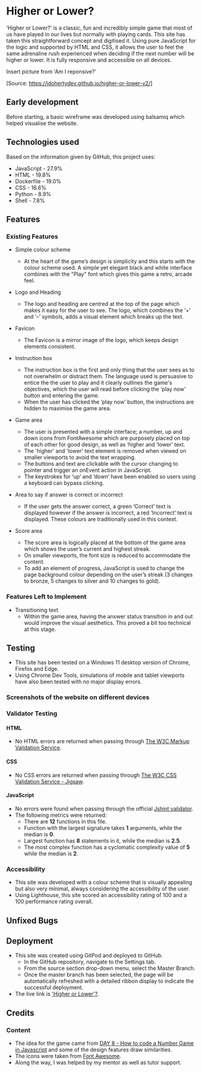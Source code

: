 # Higher or Lower?
‘Higher or Lower?’ is a classic, fun and incredibly simple game that most of us have played in our lives but  normally with playing cards. This site has taken this straightforward concept and digitised it. Using pure JavaScript for the logic and supported by HTML and CSS, it allows the user to feel the same adrenaline rush experienced when deciding if the next number will be higher or lower. It is fully responsive and accessible on all devices. 

Insert picture from 'Am I reponsive?'

[Source: https://jdohertydev.github.io/higher-or-lower-v2/]

## Early development
Before starting, a basic wireframe was developed using balsamiq which helped visualise the website.

## Technologies used
Based on the information given by GitHub, this project uses:

* JavaScript - 27.9% 
* HTML - 19.8%
* Dockerfile - 19.0% 
* CSS - 16.6% 
* Python - 8.9% 
* Shell - 7.8%

## Features

### Existing Features
* Simple colour scheme
    * At the heart of the game’s design is simplicity and this starts with the colour scheme used. A simple yet elegant black and white interface combines with the "Play" font which gives this game a retro, arcade feel. 

* Logo and Heading
    * The logo and heading are centred at the top of the page which makes it easy for the user to see. The logo, which combines the ‘+’ and ‘–‘ symbols, adds a visual element which breaks up the text. 

* Favicon
    * The Favicon is a mirror image of the logo, which keeps design elements consistent.

* Instruction box
    * The instruction box is the first and only thing that the user sees as to not overwhelm or distract them. The language used is persuasive to entice the the user to play and it clearly outlines the game's objectives, which the user will read before clicking the ‘play now’ button and entering the game.
    * When the user has clicked the ‘play now’ button, the instructions are hidden to maximise the game area.

* Game area
    * The user is presented with a simple interface; a number, up and down icons from FontAwesome which are purposely placed on top of each other for good design, as well as ‘higher and ‘lower’ text. 
    * The 'higher' and 'lower' text element is removed when viewed on smaller viewports to avoid the text wrapping.
    * The buttons and text are clickable with the cursor changing to pointer and trigger an onEvent action in JavaScript. 
    * The keystrokes for ‘up’ and ‘down’ have been enabled so users using a keyboard can bypass clicking.

* Area to say if answer is correct or incorrect
     * If the user gets the answer correct, a green ‘Correct’ text is displayed however if the answer is incorrect, a red ‘Incorrect’ text is displayed. These colours are traditionally used in this context.

* Score area
    * The score area is logically placed at the bottom of the game area which shows the user’s current and highest streak.
    * On smaller viewports, the font size is reduced to accommodate the content.
    * To add an element of progress, JavaScript is used to change the page background colour depending on the user’s streak (3 changes to bronze, 5 changes to silver and 10 changes to gold).

### Features Left to Implement
* Transitioning text
    * Within the game area, having the answer status transition in and out would improve the visual aesthetics. This proved a bit too technical at this stage.

## Testing
* This site has been tested on a Windows 11 desktop version of Chrome, Firefox and Edge.
* Using Chrome Dev Tools, simulations of mobile and tablet viewports have also been tested with no major display errors.

### Screenshots of the website on different devices

### Validator Testing

#### HTML
* No HTML errors are returned when passing through [The W3C Markup Validation Service](https://validator.w3.org/nu/?doc=https%3A%2F%2Fjdohertydev.github.io%2Fhigher-or-lower-v2%2F).

#### CSS
* No CSS errors are returned when passing through [The W3C CSS Validation Service - Jigsaw](https://jigsaw.w3.org/css-validator/validator?uri=https%3A%2F%2Fjdohertydev.github.io%2Fhigher-or-lower-v2%2Fassets%2Fcss%2Fstyle.css&profile=css3svg&usermedium=all&warning=1&vextwarning=&lang=en).

#### JavaScript
* No errors were found when passing through the official [Jshint validator](https://jshint.com/).
* The following metrics were returned:
    * There are **12** functions in this file.
    * Function with the largest signature takes **1** arguments, while the median is **0**.
    * Largest function has **8** statements in it, while the median is **2.5**.
    * The most complex function has a cyclomatic complexity value of **5** while the median is **2**.

### Accessibility
* This site was developed with a colour scheme that is visually appealing but also very minimal, always considering the accessibility of the user.
* Using Lighthouse, this site scored an accessibility rating of 100 and a 100 performance rating overall.

## Unfixed Bugs

## Deployment
* This site was created using GitPod and deployed to GitHub.
    * In the GitHub repository, navigate to the Settings tab.
    * From the source section drop-down menu, select the Master Branch.
    * Once the master branch has been selected, the page will be automatically refreshed with a detailed ribbon display to indicate the successful deployment.
* The live link is ['Higher or Lower'?](https://jdohertydev.github.io/higher-or-lower-v2/).

## Credits

### Content

* The idea for the game came from [DAY 8 - How to code a Number Game in Javascript](https://www.youtube.com/watch?v=kMmtRm4P_EE&t=1205s) and some of the design features draw similarities.
* The icons were taken from [Font Awesome](https://fontawesome.com/).
* Along the way, I was helped by my mentor as well as tutor support.